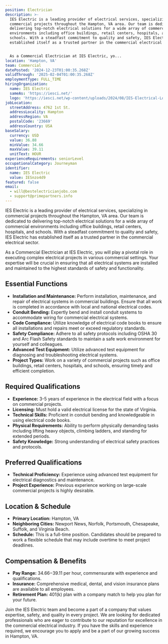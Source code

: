 ```yaml
---
position: Electrician
description: >-
  IES Electric is a leading provider of electrical services, specializing in
  commercial projects throughout the Hampton, VA area. Our team is dedicated to
  delivering top-notch electrical solutions for a wide array of commercial
  environments including office buildings, retail centers, hospitals, and
  schools. With a steadfast commitment to quality and safety, IES Electric has
  established itself as a trusted partner in the commercial electrical sector.


  As a Commercial Electrician at IES Electric, yo...
location: 'Hampton, VA'
team: Commercial
datePosted: '2024-12-23T01:00:35.268Z'
validThrough: '2025-02-04T01:00:35.268Z'
employmentType: FULL_TIME
hiringOrganization:
  name: IES Electric
  sameAs: 'https://iesci.net/'
  logo: 'https://iesci.net/wp-content/uploads/2024/08/IES-Electrical-Logo-color.png'
jobLocation:
  streetAddress: 4762 1st St.
  addressLocality: Hampton
  addressRegion: VA
  postalCode: '23669'
  addressCountry: USA
baseSalary:
  currency: USD
  value: 36.88
  minValue: 34.66
  maxValue: 39.11
  unitText: HOUR
experienceRequirements: seniorLevel
occupationalCategory: Journeyman
identifier:
  name: IES Electric
  value: IESnzo4d9
featured: false
email:
  - will@bestelectricianjobs.com
  - support@primepartners.info
---
```




IES Electric is a leading provider of electrical services, specializing in commercial projects throughout the Hampton, VA area. Our team is dedicated to delivering top-notch electrical solutions for a wide array of commercial environments including office buildings, retail centers, hospitals, and schools. With a steadfast commitment to quality and safety, IES Electric has established itself as a trusted partner in the commercial electrical sector.

As a Commercial Electrician at IES Electric, you will play a pivotal role in executing complex electrical projects in various commercial settings. Your expertise will be crucial in ensuring that all electrical systems are installed and maintained to the highest standards of safety and functionality.

## Essential Functions

- **Installation and Maintenance:** Perform installation, maintenance, and repair of electrical systems in commercial buildings. Ensure that all work is completed in accordance with local and national electrical codes.
- **Conduit Bending:** Expertly bend and install conduit systems to accommodate wiring for commercial electrical systems.
- **Code Compliance:** Utilize knowledge of electrical code books to ensure all installations and repairs meet or exceed regulatory standards.
- **Safety Compliance:** Adhere to all safety protocols including OSHA 30 and Arc Flash Safety standards to maintain a safe work environment for yourself and colleagues.
- **Advanced Test Equipment:** Utilize advanced test equipment for diagnosing and troubleshooting electrical systems.
- **Project Types:** Work on a variety of commercial projects such as office buildings, retail centers, hospitals, and schools, ensuring timely and efficient completion.

## Required Qualifications

- **Experience:** 3-5 years of experience in the electrical field with a focus on commercial projects.
- **Licensing:** Must hold a valid electrical license for the state of Virginia.
- **Technical Skills:** Proficient in conduit bending and knowledgeable in using electrical code books.
- **Physical Requirements:** Ability to perform physically demanding tasks including lifting heavy objects, climbing ladders, and standing for extended periods.
- **Safety Knowledge:** Strong understanding of electrical safety practices and protocols.

## Preferred Qualifications

- **Technical Proficiency:** Experience using advanced test equipment for electrical diagnostics and maintenance.
- **Project Experience:** Previous experience working on large-scale commercial projects is highly desirable.

## Location & Schedule

- **Primary Location:** Hampton, VA
- **Neighboring Cities:** Newport News, Norfolk, Portsmouth, Chesapeake, Suffolk, and Virginia Beach.
- **Schedule:** This is a full-time position. Candidates should be prepared to work a flexible schedule that may include overtime to meet project deadlines.

## Compensation & Benefits

- **Pay Range:** $34.66-$39.11 per hour, commensurate with experience and qualifications.
- **Insurance:** Comprehensive medical, dental, and vision insurance plans are available to all employees.
- **Retirement Plan:** 401(k) plan with a company match to help you plan for your future.

Join the IES Electric team and become a part of a company that values expertise, safety, and quality in every project. We are looking for dedicated professionals who are eager to contribute to our reputation for excellence in the commercial electrical industry. If you have the skills and experience required, we encourage you to apply and be a part of our growing success in Hampton, VA.
